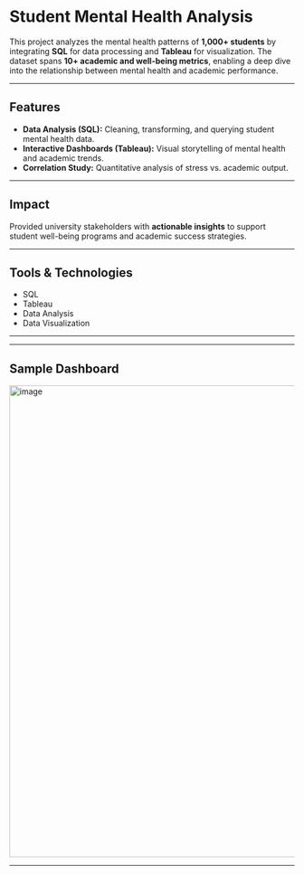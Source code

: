 # Student Mental Health Analysis

This project analyzes the mental health patterns of **1,000+ students** by integrating **SQL** for data processing and **Tableau** for visualization. The dataset spans **10+ academic and well-being metrics**, enabling a deep dive into the relationship between mental health and academic performance.

---

## Features

- **Data Analysis (SQL):** Cleaning, transforming, and querying student mental health data.
- **Interactive Dashboards (Tableau):** Visual storytelling of mental health and academic trends.
- **Correlation Study:** Quantitative analysis of stress vs. academic output.

---

## Impact

Provided university stakeholders with **actionable insights** to support student well-being programs and academic success strategies.

---

## Tools & Technologies

- SQL
- Tableau
- Data Analysis
- Data Visualization

---

---

## Sample Dashboard
<img width="1628" height="835" alt="image" src="https://github.com/user-attachments/assets/cdb92c06-3537-40f4-aa80-845c861ee448" />



---


